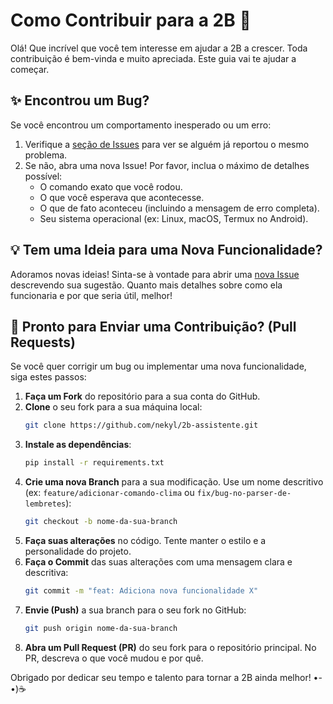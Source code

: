 # Como Contribuir para a 2B 💖

Olá! Que incrível que você tem interesse em ajudar a 2B a crescer. Toda contribuição é bem-vinda e muito apreciada. Este guia vai te ajudar a começar.

## ✨ Encontrou um Bug?

Se você encontrou um comportamento inesperado ou um erro:
1.  Verifique a [seção de Issues](https://github.com/nekyl/SEU-REPOSITORIO/issues) para ver se alguém já reportou o mesmo problema.
2.  Se não, abra uma nova Issue! Por favor, inclua o máximo de detalhes possível:
    *   O comando exato que você rodou.
    *   O que você esperava que acontecesse.
    *   O que de fato aconteceu (incluindo a mensagem de erro completa).
    *   Seu sistema operacional (ex: Linux, macOS, Termux no Android).

## 💡 Tem uma Ideia para uma Nova Funcionalidade?

Adoramos novas ideias! Sinta-se à vontade para abrir uma [nova Issue](https://github.com/SEU-USUARIO/SEU-REPOSITORIO/issues) descrevendo sua sugestão. Quanto mais detalhes sobre como ela funcionaria e por que seria útil, melhor!

## 🚀 Pronto para Enviar uma Contribuição? (Pull Requests)

Se você quer corrigir um bug ou implementar uma nova funcionalidade, siga estes passos:

1.  **Faça um Fork** do repositório para a sua conta do GitHub.
2.  **Clone** o seu fork para a sua máquina local:
    ```bash
    git clone https://github.com/nekyl/2b-assistente.git
    ```
3.  **Instale as dependências**:
    ```bash
    pip install -r requirements.txt
    ```
4.  **Crie uma nova Branch** para a sua modificação. Use um nome descritivo (ex: `feature/adicionar-comando-clima` ou `fix/bug-no-parser-de-lembretes`):
    ```bash
    git checkout -b nome-da-sua-branch
    ```
5.  **Faça suas alterações** no código. Tente manter o estilo e a personalidade do projeto.
6.  **Faça o Commit** das suas alterações com uma mensagem clara e descritiva:
    ```bash
    git commit -m "feat: Adiciona nova funcionalidade X"
    ```
7.  **Envie (Push)** a sua branch para o seu fork no GitHub:
    ```bash
    git push origin nome-da-sua-branch
    ```
8.  **Abra um Pull Request (PR)** do seu fork para o repositório principal. No PR, descreva o que você mudou e por quê.

Obrigado por dedicar seu tempo e talento para tornar a 2B ainda melhor! •-•)☕️